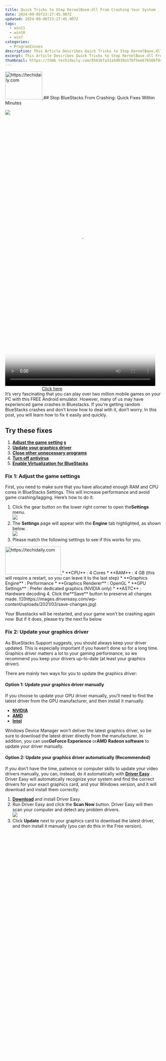 ```yaml
---
title: Quick Tricks to Stop KernelBase.dll From Crashing Your System
date: 2024-09-05T23:27:45.907Z
updated: 2024-09-06T23:27:45.907Z
tags:
  - win11
  - win10
  - win7
categories:
  - ProgramIssues
description: This Article Describes Quick Tricks to Stop KernelBase.dll From Crashing Your System
excerpt: This Article Describes Quick Tricks to Stop KernelBase.dll From Crashing Your System
thumbnail: https://thmb.techidaily.com/8581bfa31a5d038a1f8f5ee676586f0437981f1b9f6527b07717a27989fe2446.jpg
---
```


<!-- affiliate ads begin -->
<a href="https://aligracehair.sjv.io/c/5597632/2115926/19272" target="_top" id="2115926">
  <img src="//a.impactradius-go.com/display-ad/19272-2115926" border="0" alt="https://techidaily.com" width="120" height="90"/>
</a>
<img height="0" width="0" src="https://aligracehair.sjv.io/i/5597632/2115926/19272" style="position:absolute;visibility:hidden;" border="0" />
<!-- affiliate ads end -->
## Stop BlueStacks From Crashing: Quick Fixes Within Minutes

![](https://images.drivereasy.com/wp-content/uploads/2021/12/bluestacks.png)

<!-- affiliate ads begin -->
<span id="1899850">
					<video width="486" height="864" style="cursor:pointer"
           poster="//a.impactradius-go.com/display-clicktoplayimage/1899850.png"
           onclick="if(!this.playClicked){this.play();this.setAttribute('controls',true);this.playClicked=true;}">
	   <source src="//a.impactradius-go.com/display-ad/14483-1899850">
	   <img src="//a.impactradius-go.com/display-clicktoplayimage/1899850.png" style="border: none; height: 100%; width: 100%; object-fit: contain">
	</video>
	<div style="width:304px;text-align:center"><a href="javascript:window.open(decodeURIComponent('https%3A%2F%2Felectronicx.pxf.io%2Fc%2F5597632%2F1899850%2F14483'), '_blank');void(0);">Click here</a></div>
</span>
<img height="0" width="0" src="https://imp.pxf.io/i/5597632/1899850/14483" style="position:absolute;visibility:hidden;" border="0" />
<!-- affiliate ads end -->
 It’s very fascinating that you can play over two million mobile games on your PC with this FREE Android emulator. However, many of us may have experienced game crashes in Bluestacks. If you’re getting random BlueStacks crashes and don’t know how to deal with it, don’t worry. In this post, you will learn how to fix it easily and quickly.

## Try these fixes

1. **[Adjust the game setting](https://tools.techidaily.com/drivereasy/download/) [s](https://tools.techidaily.com/drivereasy/download/)**
2. **[Update your graphics driver](https://tools.techidaily.com/drivereasy/download/)**
3. **[Close other unnecessary programs](https://tools.techidaily.com/drivereasy/download/)**
4. **[Turn off antivirus](https://tools.techidaily.com/drivereasy/download/)**
5. **[Enable Virtualization for BlueStacks](https://tools.techidaily.com/drivereasy/download/)**

### Fix 1: Adjust the game settings

 First, you need to make sure that you have allocated enough RAM and CPU cores in BlueStacks Settings. This will increase performance and avoid game crashing/lagging. Here’s how to do it:

1. Click the gear button on the lower right corner to open the**Settings** menu.  
![](https://images.drivereasy.com/wp-content/uploads/2021/03/settings.jpg)
2. The **Settings**  page will appear with the **Engine** tab highlighted, as shown below.  
![](https://images.drivereasy.com/wp-content/uploads/2021/03/settings-engine.jpg)
3. Please match the following settings to see if this works for you.  
<!-- affiliate ads begin -->
<a href="https://aligracehair.sjv.io/c/5597632/2115943/19272" target="_top" id="2115943">
  <img src="//a.impactradius-go.com/display-ad/19272-2115943" border="0" alt="https://techidaily.com" width="180" height="90"/>
</a>
<img height="0" width="0" src="https://aligracehair.sjv.io/i/5597632/2115943/19272" style="position:absolute;visibility:hidden;" border="0" />
<!-- affiliate ads end -->
   * **CPU** : 4 Cores  
   * **RAM** : 4 GB (this will require a restart, so you can leave it to the last step)  
   * **Graphics Engine** : Performance  
   * **Graphics Renderer** : OpenGL  
   * **GPU Settings** : Prefer dedicated graphics (NVIDIA only)  
   * **ASTC** : Hardware decoding
4. Click the**Save** button to preserve all changes made.  
![](https://images.drivereasy.com/wp-content/uploads/2021/03/save-changes.jpg)

 Your Bluestacks will be restarted, and your game won’t be crashing again now. But if it does, please try the next fix below.

### Fix 2: Update your graphics driver

 As BlueStacks Support suggests, you should always keep your driver updated. This is especially important if you haven’t done so for a long time. Graphics driver matters a lot to your gaming performance, so we recommend you keep your drivers up-to-date (at least your graphics driver).

There are mainly two ways for you to update the graphics driver:

#### Option 1: Update your graphics driver manually

 If you choose to update your GPU driver manually, you’ll need to find the latest driver from the GPU manufacturer, and then install it manually.

* [**NVIDIA**](https://tools.techidaily.com/drivereasy/download/)
* **[AMD](https://www.amd.com/en/support)**
* **[Intel](https://downloadcenter.intel.com/product/80939/Graphics)**

 Windows Device Manager won’t deliver the latest graphics driver, so be sure to download the latest driver directly from the manufacturer. In addition, you can use**GeForce Experience** or**AMD Radeon software** to update your driver manually.

#### Option 2: Update your graphics driver automatically (Recommended)

 If you don’t have the time, patience or computer skills to update your video drivers manually, you can, instead, do it automatically with **[](https://tools.techidaily.com/drivereasy/download/) [Driver Easy](https://tools.techidaily.com/drivereasy/download/)**  . Driver Easy will automatically recognize your system and find the correct drivers for your exact graphics card, and your Windows version, and it will download and install them correctly:

1. **[Download](https://tools.techidaily.com/drivereasy/download/) [](https://tools.techidaily.com/drivereasy/download/)**  and install Driver Easy.
2. Run Driver Easy and click the **Scan Now** button. Driver Easy will then scan your computer and detect any problem drivers.  
![](https://images.drivereasy.com/wp-content/uploads/2021/03/scan.png)
3. Click **Update** next to your graphics card to download the latest driver, and then install it manually (you can do this in the Free version).  
<!-- affiliate ads begin -->
<span id="1424527">
					<video width="864" height="1536" style="cursor:pointer"
           poster="//a.impactradius-go.com/display-clicktoplayimage/1424527.png"
           onclick="if(!this.playClicked){this.play();this.setAttribute('controls',true);this.playClicked=true;}">
	   <source src="//a.impactradius-go.com/display-ad/16446-1424527">
	   <img src="//a.impactradius-go.com/display-clicktoplayimage/1424527.png" style="border: none; height: 100%; width: 100%; object-fit: contain">
	</video>
	<div style="width:540px;text-align:center"><a href="javascript:window.open(decodeURIComponent('https%3A%2F%2Flaganoo.pxf.io%2Fc%2F5597632%2F1424527%2F16446'), '_blank');void(0);">Click here</a></div>
</span>
<img height="0" width="0" src="https://imp.pxf.io/i/5597632/1424527/16446" style="position:absolute;visibility:hidden;" border="0" />
<!-- affiliate ads end -->

 Or click **Update All**  to automatically download and install the correct version of all the drivers that are missing or out of date on your system. (This requires the **[Pro version](https://tools.techidaily.com/drivereasy/download/)**  – you get 30-day money back guarantee and full technical support.)  
![](https://images.drivereasy.com/wp-content/uploads/2020/08/3080.jpg)

**The Pro version of Driver Easy** comes with full technical support.  
 If you need assistance, please contact **Driver Easy’s support team** at **[support@drivereasy.com](https://tools.techidaily.com/drivereasy/download/) .**

 Once the graphics driver is updated, you can restart your PC and launch your BlueStacks to check if the crashing issue has been resolved successfully.

### Fix 3: Close other unnecessary programs

 Running a lot of programs can make your BlueStacks slow, lag, or even crash a lot, especially when you have allocated more RAM and CPU cores to BlueStacks. Therefore, you can close unwanted programs from Task Manager:

1. On your keyboard, press the**Ctrl + Shift + Esc** to open Task Manager.
2. Select the program you want to close and click**End Task** . Also, force close BlueStacks 5 and relaunch the program. Check to see if it’s working now.  
![](https://images.drivereasy.com/wp-content/uploads/2021/03/end-task.jpg)

 Now other programs stop consuming a high amount of RAM, you can launch BlueStacks again to check if the crashing problem is fixed.

<!-- affiliate ads begin -->
<a href="https://25home.pxf.io/c/5597632/2123472/16836" target="_top" id="2123472">
  <img src="//a.impactradius-go.com/display-ad/16836-2123472" border="0" alt="https://techidaily.com" width="250" height="90"/>
</a>
<img height="0" width="0" src="https://25home.pxf.io/i/5597632/2123472/16836" style="position:absolute;visibility:hidden;" border="0" />
<!-- affiliate ads end -->
### Fix 4: Turn off antivirus

 It’s possible that your antivirus program will interfere with the BlueStacks. To check if this is causing your BlueStacks crashing issue, you can disable it or uninstall it temporarily because sometimes disabling it won’t work.

1. On your keyboard, press the**Windows logo** key and**R** key at the same time to open the Run box.
2. Type**appwiz.cpl** and hit**Enter** .  
![uninstall app](https://images.drivereasy.com/wp-content/uploads/2021/01/appwiz.cpl_.jpg)
3. Right-click your antivirus and choose**Uninstall** , and follow the on-screen instructions.
<!-- affiliate ads begin -->
<a href="https://aligracehair.sjv.io/c/5597632/2135399/19272" target="_top" id="2135399">
  <img src="//a.impactradius-go.com/display-ad/19272-2135399" border="0" alt="https://techidaily.com" width="300" height="90"/>
</a>
<img height="0" width="0" src="https://aligracehair.sjv.io/i/5597632/2135399/19272" style="position:absolute;visibility:hidden;" border="0" />
<!-- affiliate ads end -->
4. Reboot your computer and launch BlueStacks to check if the issue persists.

<!-- affiliate ads begin -->
<span id="1498635">
					<video width="320" height="320" style="cursor:pointer"
           poster="//a.impactradius-go.com/display-clicktoplayimage/1498635.png"
           onclick="if(!this.playClicked){this.play();this.setAttribute('controls',true);this.playClicked=true;}">
	   <source src="//a.impactradius-go.com/display-ad/17326-1498635">
	   <img src="//a.impactradius-go.com/display-clicktoplayimage/1498635.png" style="border: none; height: 100%; width: 100%; object-fit: contain">
	</video>
	<div style="width:200px;text-align:center"><a href="javascript:window.open(decodeURIComponent('https%3A%2F%2Fancheer.sjv.io%2Fc%2F5597632%2F1498635%2F17326'), '_blank');void(0);">Click here</a></div>
</span>
<img height="0" width="0" src="https://imp.pxf.io/i/5597632/1498635/17326" style="position:absolute;visibility:hidden;" border="0" />
<!-- affiliate ads end -->
### Fix 5: Enable Virtualization for BlueStacks

 If the methods above didn’t do the trick, you can run a quick check before reinstalling the whole software. If this feature is turned off, your BlueStacks would become very laggy and even start crashing a lot.

1. Press the**Ctrl + Shift + Esc** to open the Task Manager.
2. Go to the**Performance** tab.
3. You can view the**Virtualization** status under the CPU tab.  
![](https://images.drivereasy.com/wp-content/uploads/2021/03/on.jpg)

<!-- affiliate ads begin -->
<a href="https://appsumo.8odi.net/c/5597632/2137413/7443" target="_top" id="2137413">
  <img src="//a.impactradius-go.com/display-ad/7443-2137413" border="0" alt="https://techidaily.com" width="728" height="90"/>
</a>
<img height="0" width="0" src="https://appsumo.8odi.net/i/5597632/2137413/7443" style="position:absolute;visibility:hidden;" border="0" />
<!-- affiliate ads end -->
 If this feature is disabled, you should follow[this guide](https://support.bluestacks.com/hc/en-us/articles/115003174386) to turn it on in the BIOS settings. However, if everything seems alright but you still get the crashing issues, you can reinstall BlueStacks (be sure to remove all its files and then reinstall it again).

* [Android](https://tools.techidaily.com/drivereasy/download/)
* [games](https://tools.techidaily.com/drivereasy/download/)
* [Windows 10](https://tools.techidaily.com/drivereasy/download/)

<ins class="adsbygoogle"
     style="display:block"
     data-ad-format="autorelaxed"
     data-ad-client="ca-pub-7571918770474297"
     data-ad-slot="1223367746"></ins>



<ins class="adsbygoogle"
     style="display:block"
     data-ad-client="ca-pub-7571918770474297"
     data-ad-slot="8358498916"
     data-ad-format="auto"
     data-full-width-responsive="true"></ins>

<span class="atpl-alsoreadstyle">Also read:</span>
<div><ul>
<li><a href="https://some-techniques.techidaily.com/new-gimbal-guide-to-enhancing-mirrorless-and-dslr-footage/"><u>[New] Gimbal Guide to Enhancing Mirrorless and DSLR Footage</u></a></li>
<li><a href="https://fox-helps.techidaily.com/new-in-2024-decoding-the-fisheye-dilemma-in-gopro-videos/"><u>[New] In 2024, Decoding the Fisheye Dilemma in GoPro Videos</u></a></li>
<li><a href="https://extra-guidance.techidaily.com/new-mastering-video-on-ios-top-10-applications-to-watch/"><u>[New] Mastering Video on iOS  Top 10 Applications to Watch</u></a></li>
<li><a href="https://screen-recording.techidaily.com/new-the-essential-guide-to-muting-intruders-on-google-video-chats/"><u>[New] The Essential Guide to Muting Intruders on Google Video Chats</u></a></li>
<li><a href="https://instagram-video-recordings.techidaily.com/new-top-instagram-tagging-strategies-to-skyrocket-likes-and-followers/"><u>[New] Top Instagram Tagging Strategies to Skyrocket Likes and Followers</u></a></li>
<li><a href="https://program-issues.techidaily.com/solved-xcom-2-crash-on-windows/"><u>[SOLVED] XCOM 2 Crash on Windows</u></a></li>
<li><a href="https://fox-boxes.techidaily.com/updated-2024-approved-exploring-sky-vistas-yuneec-breezes-high-def-adventure/"><u>[Updated] 2024 Approved  Exploring Sky Vistas  Yuneec Breeze's High-Def Adventure</u></a></li>
<li><a href="https://facebook-video-recording.techidaily.com/updated-2024-approved-groundbreaking-strategies-30-innovative-facebook-moves/"><u>[Updated] 2024 Approved  Groundbreaking Strategies  30 Innovative Facebook Moves</u></a></li>
<li><a href="https://desktop-recording.techidaily.com/updated-2024-approved-honorable-5-quicktime-frame-recorder/"><u>[Updated] 2024 Approved  Honorable 5 Quicktime Frame Recorder</u></a></li>
<li><a href="https://program-issues.techidaily.com/2024s-top-tips-and-tricks-becoming-a-pro-at-roller-champions-pc-crossplay/"><u>2024'S Top Tips and Tricks: Becoming a Pro at Roller Champions PC Crossplay</u></a></li>
<li><a href="https://location-fake.techidaily.com/5-hassle-free-solutions-to-fake-location-on-find-my-friends-of-motorola-moto-g14-drfone-by-drfone-virtual-android/"><u>5 Hassle-Free Solutions to Fake Location on Find My Friends Of Motorola Moto G14 | Dr.fone</u></a></li>
<li><a href="https://program-issues.techidaily.com/accelerate-ubisoft-connect-downloads-proven-strategies-and-solutions/"><u>Accelerate Ubisoft Connect Downloads: Proven Strategies and Solutions</u></a></li>
<li><a href="https://program-issues.techidaily.com/addressing-and-correcting-windows-compatibility-problems-with-battlenet-launcher/"><u>Addressing and Correcting Windows Compatibility Problems with Battle.net Launcher</u></a></li>
<li><a href="https://extra-tips.techidaily.com/advanced-animators-toolkit-samples/"><u>Advanced Animator's Toolkit Samples</u></a></li>
<li><a href="https://program-issues.techidaily.com/1722983846853-boost-your-dayz-gaming-experience-with-fast-fps-recovery-tips/"><u>Boost Your DayZ Gaming Experience with Fast FPS Recovery Tips!</u></a></li>
<li><a href="https://youtube-videos.techidaily.com/crafting-a-commercial-channel-youtubes-premium-pathway-guide-for-2024/"><u>Crafting a Commercial Channel  YouTube's Premium Pathway Guide for 2024</u></a></li>
<li><a href="https://program-issues.techidaily.com/easy-steps-to-resolve-lagging-and-connections-in-new-world-update/"><u>Easy Steps to Resolve Lagging & Connections in 'New World' Update</u></a></li>
<li><a href="https://program-issues.techidaily.com/effective-solutions-for-persistent-content-warning-app-crashes-on-your-computer/"><u>Effective Solutions for Persistent Content Warning App Crashes on Your Computer</u></a></li>
<li><a href="https://program-issues.techidaily.com/elevate-your-fall-guys-experience-by-minimizing-lag-and-increasing-frames-per-second-fps/"><u>Elevate Your Fall Guys Experience by Minimizing Lag and Increasing Frames Per Second (FPS)</u></a></li>
<li><a href="https://program-issues.techidaily.com/enhancing-gameplay-quality-in-avatar-the-games-frontiers-of-pandora-combatting-low-frame-rates-and-glitches/"><u>Enhancing Gameplay Quality in 'Avatar: The Game's Frontiers of Pandora': Combatting Low Frame Rates & Glitches</u></a></li>
<li><a href="https://program-issues.techidaily.com/escape-the-halted-load-essential-troubleshooting-tips-for-fixing-forza-horizon-5-issues/"><u>Escape the Halted Load: Essential Troubleshooting Tips for Fixing Forza Horizon 5 Issues</u></a></li>
<li><a href="https://buynow-help.techidaily.com/essential-criteria-picking-the-perfect-wearable-health-device-for-your-needs/"><u>Essential Criteria: Picking the Perfect Wearable Health Device for Your Needs</u></a></li>
<li><a href="https://program-issues.techidaily.com/expert-tips-to-resolve-problems-with-launching-your-new-monster-hunter-game/"><u>Expert Tips to Resolve Problems with Launching Your New Monster Hunter Game</u></a></li>
<li><a href="https://program-issues.techidaily.com/fixing-the-silent-void-resolving-audio-issues-in-skyrim/"><u>Fixing the Silent Void: Resolving Audio Issues in Skyrim</u></a></li>
<li><a href="https://program-issues.techidaily.com/google-meet-camera-error-heres-how-you-can-get-it-working-again/"><u>Google Meet Camera Error? Here’s How You Can Get It Working Again!</u></a></li>
<li><a href="https://windows11.techidaily.com/how-to-add-a-desktop-trash-bin-for-permanently-deleting-files-on-windows-10-and-11/"><u>How to Add a Desktop Trash Bin for Permanently Deleting Files on Windows 10 & 11</u></a></li>
<li><a href="https://fake-location.techidaily.com/how-to-change-netflix-location-to-get-more-country-version-on-motorola-moto-g13-drfone-by-drfone-virtual-android/"><u>How to Change Netflix Location to Get More Country Version On Motorola Moto G13 | Dr.fone</u></a></li>
<li><a href="https://blog-min.techidaily.com/how-to-recover-data-from-lost-or-stolen-iphone-8-plus-in-easy-steps-stellar-by-stellar-data-recovery-ios-iphone-data-recovery/"><u>How To Recover Data From Lost or Stolen iPhone 8 Plus In Easy Steps | Stellar</u></a></li>
<li><a href="https://program-issues.techidaily.com/how-to-successfully-fix-a-failed-connectivity-on-new-world/"><u>How to Successfully Fix a Failed Connectivity on 'New World'</u></a></li>
<li><a href="https://android-location-track.techidaily.com/in-2024-5-ways-to-track-oppo-find-x6-without-app-drfone-by-drfone-virtual-android/"><u>In 2024, 5 Ways to Track Oppo Find X6 without App | Dr.fone</u></a></li>
<li><a href="https://youtube-zero.techidaily.com/24-instant-video-hoarders-guide-to-easy-acquisition/"><u>In 2024, Instant Video Hoarder's Guide to Easy Acquisition</u></a></li>
<li><a href="https://twitter-videos.techidaily.com/in-2024-uniting-twitter-and-facebook-through-shared-content/"><u>In 2024, Uniting Twitter and Facebook Through Shared Content</u></a></li>
<li><a href="https://fox-that.techidaily.com/iphone-troubleshooting-steps-for-a-fresh-start-and-full-restoration-independent-of-itunes/"><u>IPhone Troubleshooting: Steps for a Fresh Start & Full Restoration Independent of iTunes</u></a></li>
<li><a href="https://program-issues.techidaily.com/master-class-overcoming-dead-by-daylights-crashes-in-202-cups/"><u>Master Class: Overcoming Dead By Daylight's Crashes in 202 Cups</u></a></li>
<li><a href="https://fox-access.techidaily.com/mastering-iphone-video-merging-techniques/"><u>Mastering iPhone Video Merging Techniques</u></a></li>
<li><a href="https://program-issues.techidaily.com/mastering-the-art-of-troubleshooting-teardown-system-breakdowns-a-full-guide/"><u>Mastering the Art of Troubleshooting Teardown System Breakdowns: A Full Guide</u></a></li>
<li><a href="https://program-issues.techidaily.com/no-more-quiet-livestreams-twitch-volume-troubleshooting-guide/"><u>No More Quiet Livestreams: Twitch Volume Troubleshooting Guide</u></a></li>
<li><a href="https://program-issues.techidaily.com/overcoming-hurdles-experience-la-noire-now-on-the-personal-computers/"><u>Overcoming Hurdles? Experience L.A. Noire Now on the Personal Computers</u></a></li>
<li><a href="https://program-issues.techidaily.com/overcoming-launch-obstacles-in-your-playthrough-of-witcher-n3-wild-hunt/"><u>Overcoming Launch Obstacles in Your Playthrough of Witcher N3: Wild Hunt</u></a></li>
<li><a href="https://program-issues.techidaily.com/overcoming-roblox-launch-delays-a-step-by-step-guide/"><u>Overcoming Roblox Launch Delays: A Step-by-Step Guide</u></a></li>
<li><a href="https://program-issues.techidaily.com/rainbow-six-siege-on-pc-effective-fixes-for-when-youre-staring-at-a-blank-screen/"><u>Rainbow Six Siege on PC - Effective Fixes for When You're Staring at a Blank Screen</u></a></li>
<li><a href="https://program-issues.techidaily.com/resolve-your-fortnite-login-failed-issue-in-minutes-step-by-step-guide/"><u>Resolve Your 'Fortnite Login Failed' Issue in Minutes - Step-by-Step Guide</u></a></li>
<li><a href="https://program-issues.techidaily.com/resolve-your-dying-light-auditory-glitch-easily-with-our-troubleshooting-steps/"><u>Resolve Your Dying Light Auditory Glitch Easily with Our Troubleshooting Steps</u></a></li>
<li><a href="https://program-issues.techidaily.com/resolved-overcoming-compiling-shaders-issue-in-call-of-duty-black-ops-cold-war/"><u>Resolved: Overcoming 'Compiling Shaders' Issue in Call of Duty: Black Ops Cold War</u></a></li>
<li><a href="https://program-issues.techidaily.com/resolving-vanguard-not-loaded-glitch-in-riots-popular-fps-game-valorant/"><u>Resolving 'Vanguard Not Loaded' Glitch in Riot's Popular FPS Game, Valorant</u></a></li>
<li><a href="https://program-issues.techidaily.com/resolving-warzone-directx-error-in-just-four-simple-steps/"><u>Resolving Warzone DirectX Error in Just Four Simple Steps</u></a></li>
<li><a href="https://program-issues.techidaily.com/rockstar-games-launcher-troubleshooting-guide-fixing-issues/"><u>Rockstar Games Launcher Troubleshooting Guide: Fixing Issues</u></a></li>
<li><a href="https://program-issues.techidaily.com/solutions-for-critical-dev-errors-in-call-of-duty-modern-warfare-and-warzone/"><u>Solutions for Critical Dev Errors in Call of Duty: Modern Warfare & Warzone</u></a></li>
<li><a href="https://sound-issues.techidaily.com/solving-common-problems-with-the-sennheiser-headset-microphone-in-games/"><u>Solving Common Problems with the Sennheiser Headset Microphone in Games</u></a></li>
<li><a href="https://program-issues.techidaily.com/stabilize-your-gaming-experience-expert-tips-for-resolving-state-of-decay-2-glitches/"><u>Stabilize Your Gaming Experience: Expert Tips for Resolving State of Decay 2 Glitches</u></a></li>
<li><a href="https://unlock-android.techidaily.com/top-10-password-cracking-tools-for-infinix-note-30i-by-drfone-android/"><u>Top 10 Password Cracking Tools For Infinix Note 30i</u></a></li>
<li><a href="https://video-capture.techidaily.com/top-5-emulators-the-ultimate-guide-for-classic-ps1-games-on-pc/"><u>Top 5 Emulators  The Ultimate Guide for Classic PS1 Games on PC</u></a></li>
<li><a href="https://program-issues.techidaily.com/top-8-solutions-how-to-resolve-marvels-guardians-of-the-galaxy-pc-crashes/"><u>Top 8 Solutions: How to Resolve Marvel's Guardians of the Galaxy PC Crashes</u></a></li>
<li><a href="https://program-issues.techidaily.com/troubleshooting-continuous-restarts-of-pacific-drive-in-windows-environments/"><u>Troubleshooting Continuous Restarts of Pacific Drive in Windows Environments</u></a></li>
<li><a href="https://program-issues.techidaily.com/troubleshooting-fallout-n-freezing-issues-in-windows-11-gaming-pcs/"><u>Troubleshooting Fallout N' Freezing Issues in Windows 11 Gaming PCs</u></a></li>
<li><a href="https://program-issues.techidaily.com/troubleshooting-repeated-game-crashes-in-the-finals-pc-edition/"><u>Troubleshooting Repeated Game Crashes in The Finals: PC Edition</u></a></li>
<li><a href="https://program-issues.techidaily.com/troubleshooting-steps-to-improve-valheims-stuttering-and-freezing-on-pc/"><u>Troubleshooting Steps to Improve Valheim's Stuttering & Freezing on PC</u></a></li>
<li><a href="https://tech-savvy.techidaily.com/vacation-ready-mobile-connectivity-hacks/"><u>Vacation-Ready Mobile Connectivity Hacks</u></a></li>
<li><a href="https://program-issues.techidaily.com/warzones-black-screen-issue-top-strategies-for-troubleshooting-and-fixes/"><u>Warzone's Black Screen Issue: Top Strategies for Troubleshooting & Fixes</u></a></li>
</ul></div>
